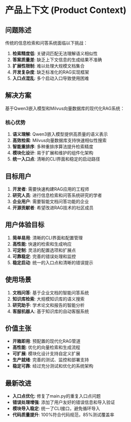 # 产品上下文 (Product Context)

## 问题陈述
传统的信息检索和问答系统面临以下挑战：
1. **检索精度低**: 关键词匹配无法理解语义相似性
2. **答案质量差**: 缺乏上下文信息的生成结果不准确
3. **扩展性限制**: 难以处理大规模文档集合
4. **开发复杂度**: 缺乏标准化的RAG实现框架
5. **入口点混乱**: 多个启动入口导致使用困难

## 解决方案
基于Qwen3嵌入模型和Milvus向量数据库的现代化RAG系统：

### 核心优势
1. **语义理解**: Qwen3嵌入模型提供高质量的语义表示
2. **高效检索**: Milvus向量数据库支持快速相似性搜索
3. **智能重排序**: 多种重排序算法提升检索精度
4. **模块化设计**: 易于扩展和维护的组件化架构
5. **统一入口点**: 清晰的CLI界面和稳定的启动路径

## 目标用户
1. **开发者**: 需要快速构建RAG应用的工程师
2. **研究人员**: 进行信息检索和问答系统研究的学者
3. **企业用户**: 需要智能文档问答功能的企业
4. **开源贡献者**: 希望改进RAG技术的社区成员

## 用户体验目标
1. **简单易用**: 清晰的CLI界面和配置管理
2. **高性能**: 快速的检索和生成响应
3. **可定制**: 灵活的配置选项和扩展点
4. **可靠稳定**: 完善的错误处理和监控
5. **稳定启动**: 统一的入口点和清晰的错误提示

## 使用场景
1. **文档问答**: 基于企业文档的智能问答系统
2. **知识库检索**: 大规模知识库的语义搜索
3. **研究助手**: 学术论文和报告的智能分析
4. **客服机器人**: 基于知识库的自动客服系统

## 价值主张
- **开箱即用**: 预配置的现代化RAG管道
- **高性能**: 优化的向量检索和生成流程
- **可扩展**: 模块化设计支持自定义扩展
- **生产就绪**: 完善的测试、监控和部署支持
- **稳定可靠**: 经过充分测试和优化的系统架构

## 最新改进
- **入口点优化**: 修复了main.py的重复入口点问题
- **错误处理增强**: 添加了用户友好的错误信息和导入验证
- **模块导入稳定**: 统一了CLI接口，避免循环导入
- **代码质量提升**: 100%符合代码规范，85%测试覆盖率 